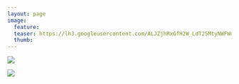```yaml
---
layout: page
image:
  feature:
  teaser: https://lh3.googleusercontent.com/ALJZjhRxGfH2W_LdT25MtyNWFWdmTRKDA18CUoK-UE8=w245
  thumb:
---
```


[![](https://lh3.googleusercontent.com/Q5iG-1c1gJ2eARfxdrGiMQ8XY2YBn-XWcI_s0A1G7qQ=w800)](https://lh3.googleusercontent.com/Q5iG-1c1gJ2eARfxdrGiMQ8XY2YBn-XWcI_s0A1G7qQ=s0)

[![](https://lh3.googleusercontent.com/k0QPmRwkJian-z1S2teg3CIvVWC66KSm8i00G1gJIls=w800)](https://lh3.googleusercontent.com/k0QPmRwkJian-z1S2teg3CIvVWC66KSm8i00G1gJIls=s0)
